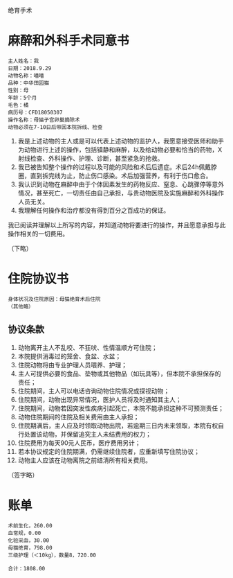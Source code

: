 绝育手术

# 麻醉和外科手术同意书

    主人姓名：我
    日期：2018.9.29
    动物名称：喵喵
    品种：中华田园猫
    性别：母
    年龄：5个月
    毛色：橘
    病历号：CFD18050307
    操作名称：母猫子宫卵巢摘除术
    动物必须在7-10日后带回本院拆线、检查

1. 我是上述动物的主人或是可以代表上述动物的监护人，我愿意接受医师和助手为动物进行上述的操作，包括镇静和麻醉，以及给动物必要和恰当的药物，X射线检查、外科操作、护理、诊断，甚至紧急的抢救。
2. 我已被告知整个操作的过程以及可能的风险和术后后遗症。术后24h佩戴脖圈，直到拆完线为止，防止伤口感染。术后加强营养，有利于伤口愈合。
3. 我认识到动物在麻醉中由于个体因素发生的药物反应、窒息、心跳骤停等意外情况，甚至死亡，一切责任由自己承担，与贵动物医院及实施麻醉和外科操作人员无关。
4. 我理解任何操作和治疗都没有得到百分之百成功的保证。

我已阅读并理解以上所写的内容，并知道动物将要进行的操作，并且愿意承担与此操作相关的一切费用。

（下略）

# 住院协议书

    身体状况及住院原因：母猫绝育术后住院
    （其他略）

## 协议条款

1. 动物离开主人不乱咬、不狂吠、性情温顺方可住院；
2. 本院提供消毒过的笼舍、食盆、水盆；
3. 住院动物将由专业护理人员喂养、护理；
4. 主人可提供必要的食品、垫物或其他物品（如玩具等），但本院不承担保存的责任；
5. 住院期间，主人可以电话咨询动物住院情况或探视动物；
6. 住院期间，动物出现异常情况，医护人员将及时通知其主人；
7. 住院期间，动物若因突发性疾病引起死亡，本院不能承担这种不可预测责任；
8. 动物住院期间的住院及相关费用由主人承担；
9. 住院期满后，主人应及时领取动物出院，若逾期三日内未来领取，本院有权自行处置该动物，并保留追究主人未结费用的权力；
10. 住院费用为每天90元人民币，医疗费用另计；
11. 若本协议规定的住院期满，仍需继续住院者，应重新填写住院协议；
12. 动物主人应该在动物离院之前结清所有相关费用。

（签字略）

# 账单

    术前生化，260.00
    血常规，0.00
    化验采血，30.00
    母猫绝育，798.00
    三级护理（＜10kg），数量8，720.00

    合计：1808.00
